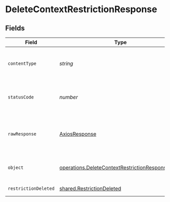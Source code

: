 # DeleteContextRestrictionResponse


## Fields

| Field                                                                                                                     | Type                                                                                                                      | Required                                                                                                                  | Description                                                                                                               |
| ------------------------------------------------------------------------------------------------------------------------- | ------------------------------------------------------------------------------------------------------------------------- | ------------------------------------------------------------------------------------------------------------------------- | ------------------------------------------------------------------------------------------------------------------------- |
| `contentType`                                                                                                             | *string*                                                                                                                  | :heavy_check_mark:                                                                                                        | HTTP response content type for this operation                                                                             |
| `statusCode`                                                                                                              | *number*                                                                                                                  | :heavy_check_mark:                                                                                                        | HTTP response status code for this operation                                                                              |
| `rawResponse`                                                                                                             | [AxiosResponse](https://axios-http.com/docs/res_schema)                                                                   | :heavy_check_mark:                                                                                                        | Raw HTTP response; suitable for custom response parsing                                                                   |
| `object`                                                                                                                  | [operations.DeleteContextRestrictionResponseBody](../../../sdk/models/operations/deletecontextrestrictionresponsebody.md) | :heavy_minus_sign:                                                                                                        | Context restriction ID provided is invalid.                                                                               |
| `restrictionDeleted`                                                                                                      | [shared.RestrictionDeleted](../../../sdk/models/shared/restrictiondeleted.md)                                             | :heavy_minus_sign:                                                                                                        | Successful response.                                                                                                      |